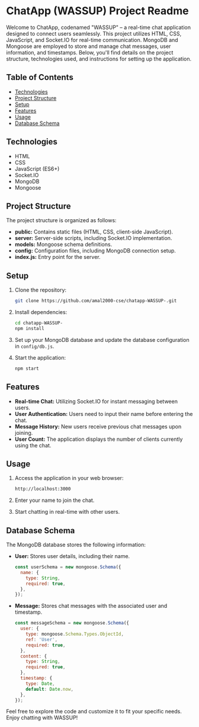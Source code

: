 # ChatApp (WASSUP) Project Readme

Welcome to ChatApp, codenamed "WASSUP" – a real-time chat application designed to connect users seamlessly. This project utilizes HTML, CSS, JavaScript, and Socket.IO for real-time communication. MongoDB and Mongoose are employed to store and manage chat messages, user information, and timestamps. Below, you'll find details on the project structure, technologies used, and instructions for setting up the application.

## Table of Contents

- [Technologies](#technologies)
- [Project Structure](#project-structure)
- [Setup](#setup)
- [Features](#features)
- [Usage](#usage)
- [Database Schema](#database-schema)

## Technologies

- HTML
- CSS
- JavaScript (ES6+)
- Socket.IO
- MongoDB
- Mongoose

## Project Structure

The project structure is organized as follows:

- **public:** Contains static files (HTML, CSS, client-side JavaScript).
- **server:** Server-side scripts, including Socket.IO implementation.
- **models:** Mongoose schema definitions.
- **config:** Configuration files, including MongoDB connection setup.
- **index.js:** Entry point for the server.

## Setup

1. Clone the repository:

    ```bash
    git clone https://github.com/amal2000-cse/chatapp-WASSUP-.git
    ```

2. Install dependencies:

    ```bash
    cd chatapp-WASSUP-
    npm install
    ```

3. Set up your MongoDB database and update the database configuration in `config/db.js`.

4. Start the application:

    ```bash
    npm start
    ```

## Features

- **Real-time Chat:** Utilizing Socket.IO for instant messaging between users.
- **User Authentication:** Users need to input their name before entering the chat.
- **Message History:** New users receive previous chat messages upon joining.
- **User Count:** The application displays the number of clients currently using the chat.

## Usage

1. Access the application in your web browser:

    ```bash
    http://localhost:3000
    ```

2. Enter your name to join the chat.

3. Start chatting in real-time with other users.

## Database Schema

The MongoDB database stores the following information:

- **User:** Stores user details, including their name.
  
    ```javascript
    const userSchema = new mongoose.Schema({
      name: {
        type: String,
        required: true,
      },
    });
    ```

- **Message:** Stores chat messages with the associated user and timestamp.

    ```javascript
    const messageSchema = new mongoose.Schema({
      user: {
        type: mongoose.Schema.Types.ObjectId,
        ref: 'User',
        required: true,
      },
      content: {
        type: String,
        required: true,
      },
      timestamp: {
        type: Date,
        default: Date.now,
      },
    });
    ```

Feel free to explore the code and customize it to fit your specific needs. Enjoy chatting with WASSUP!
